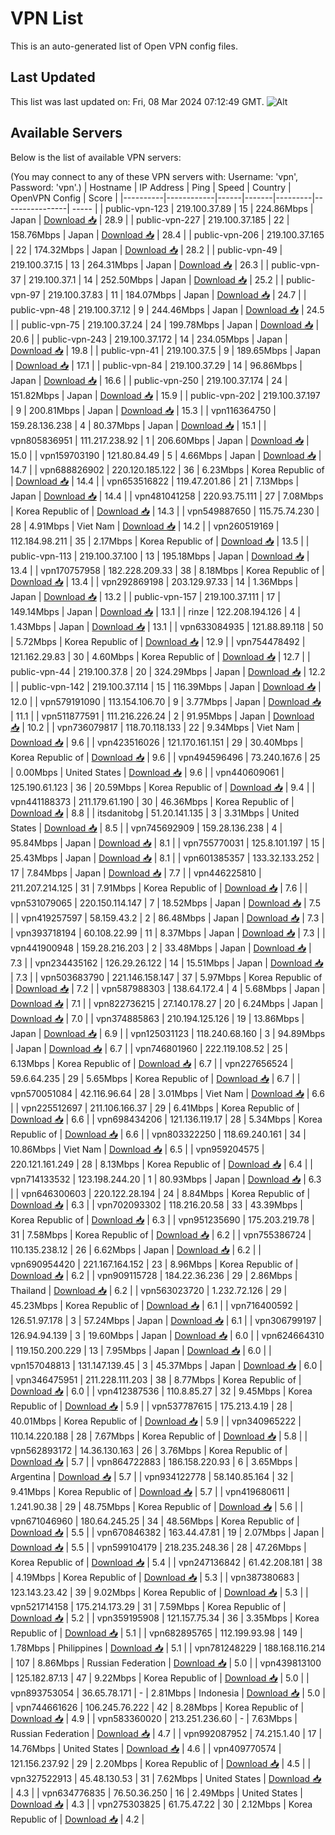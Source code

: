 # VPN List

This is an auto-generated list of Open VPN config files.

## Last Updated

This list was last updated on: Fri, 08 Mar 2024 07:12:49 GMT.
![Alt](https://repobeats.axiom.co/api/embed/186b98318ef1479477931607c1ad7d823f12451f.svg "Repobeats analytics image")

## Available Servers

Below is the list of available VPN servers:

(You may connect to any of these VPN servers with: Username: 'vpn', Password: 'vpn'.)
| Hostname | IP Address | Ping | Speed | Country | OpenVPN Config | Score |
|----------|------------|------|-------|---------|----------------| ----- |
| public-vpn-123 | 219.100.37.89 | 15 | 224.86Mbps | Japan | [Download 📥](./configs/server_0_JP.ovpn) | 28.9 |
| public-vpn-227 | 219.100.37.185 | 22 | 158.76Mbps | Japan | [Download 📥](./configs/server_1_JP.ovpn) | 28.4 |
| public-vpn-206 | 219.100.37.165 | 22 | 174.32Mbps | Japan | [Download 📥](./configs/server_2_JP.ovpn) | 28.2 |
| public-vpn-49 | 219.100.37.15 | 13 | 264.31Mbps | Japan | [Download 📥](./configs/server_3_JP.ovpn) | 26.3 |
| public-vpn-37 | 219.100.37.1 | 14 | 252.50Mbps | Japan | [Download 📥](./configs/server_4_JP.ovpn) | 25.2 |
| public-vpn-97 | 219.100.37.83 | 11 | 184.07Mbps | Japan | [Download 📥](./configs/server_5_JP.ovpn) | 24.7 |
| public-vpn-48 | 219.100.37.12 | 9 | 244.46Mbps | Japan | [Download 📥](./configs/server_6_JP.ovpn) | 24.5 |
| public-vpn-75 | 219.100.37.24 | 24 | 199.78Mbps | Japan | [Download 📥](./configs/server_7_JP.ovpn) | 20.6 |
| public-vpn-243 | 219.100.37.172 | 14 | 234.05Mbps | Japan | [Download 📥](./configs/server_8_JP.ovpn) | 19.8 |
| public-vpn-41 | 219.100.37.5 | 9 | 189.65Mbps | Japan | [Download 📥](./configs/server_9_JP.ovpn) | 17.1 |
| public-vpn-84 | 219.100.37.29 | 14 | 96.86Mbps | Japan | [Download 📥](./configs/server_10_JP.ovpn) | 16.6 |
| public-vpn-250 | 219.100.37.174 | 24 | 151.82Mbps | Japan | [Download 📥](./configs/server_11_JP.ovpn) | 15.9 |
| public-vpn-202 | 219.100.37.197 | 9 | 200.81Mbps | Japan | [Download 📥](./configs/server_12_JP.ovpn) | 15.3 |
| vpn116364750 | 159.28.136.238 | 4 | 80.37Mbps | Japan | [Download 📥](./configs/server_13_JP.ovpn) | 15.1 |
| vpn805836951 | 111.217.238.92 | 1 | 206.60Mbps | Japan | [Download 📥](./configs/server_14_JP.ovpn) | 15.0 |
| vpn159703190 | 121.80.84.49 | 5 | 4.66Mbps | Japan | [Download 📥](./configs/server_15_JP.ovpn) | 14.7 |
| vpn688826902 | 220.120.185.122 | 36 | 6.23Mbps | Korea Republic of | [Download 📥](./configs/server_16_KR.ovpn) | 14.4 |
| vpn653516822 | 119.47.201.86 | 21 | 7.13Mbps | Japan | [Download 📥](./configs/server_17_JP.ovpn) | 14.4 |
| vpn481041258 | 220.93.75.111 | 27 | 7.08Mbps | Korea Republic of | [Download 📥](./configs/server_18_KR.ovpn) | 14.3 |
| vpn549887650 | 115.75.74.230 | 28 | 4.91Mbps | Viet Nam | [Download 📥](./configs/server_19_VN.ovpn) | 14.2 |
| vpn260519169 | 112.184.98.211 | 35 | 2.17Mbps | Korea Republic of | [Download 📥](./configs/server_20_KR.ovpn) | 13.5 |
| public-vpn-113 | 219.100.37.100 | 13 | 195.18Mbps | Japan | [Download 📥](./configs/server_21_JP.ovpn) | 13.4 |
| vpn170757958 | 182.228.209.33 | 38 | 8.18Mbps | Korea Republic of | [Download 📥](./configs/server_22_KR.ovpn) | 13.4 |
| vpn292869198 | 203.129.97.33 | 14 | 1.36Mbps | Japan | [Download 📥](./configs/server_23_JP.ovpn) | 13.2 |
| public-vpn-157 | 219.100.37.111 | 17 | 149.14Mbps | Japan | [Download 📥](./configs/server_24_JP.ovpn) | 13.1 |
| rinze | 122.208.194.126 | 4 | 1.43Mbps | Japan | [Download 📥](./configs/server_25_JP.ovpn) | 13.1 |
| vpn633084935 | 121.88.89.118 | 50 | 5.72Mbps | Korea Republic of | [Download 📥](./configs/server_26_KR.ovpn) | 12.9 |
| vpn754478492 | 121.162.29.83 | 30 | 4.60Mbps | Korea Republic of | [Download 📥](./configs/server_27_KR.ovpn) | 12.7 |
| public-vpn-44 | 219.100.37.8 | 20 | 324.29Mbps | Japan | [Download 📥](./configs/server_28_JP.ovpn) | 12.2 |
| public-vpn-142 | 219.100.37.114 | 15 | 116.39Mbps | Japan | [Download 📥](./configs/server_29_JP.ovpn) | 12.0 |
| vpn579191090 | 113.154.106.70 | 9 | 3.77Mbps | Japan | [Download 📥](./configs/server_30_JP.ovpn) | 11.1 |
| vpn511877591 | 111.216.226.24 | 2 | 91.95Mbps | Japan | [Download 📥](./configs/server_31_JP.ovpn) | 10.2 |
| vpn736079817 | 118.70.118.133 | 22 | 9.34Mbps | Viet Nam | [Download 📥](./configs/server_32_VN.ovpn) | 9.6 |
| vpn423516026 | 121.170.161.151 | 29 | 30.40Mbps | Korea Republic of | [Download 📥](./configs/server_33_KR.ovpn) | 9.6 |
| vpn494596496 | 73.240.167.6 | 25 | 0.00Mbps | United States | [Download 📥](./configs/server_34_US.ovpn) | 9.6 |
| vpn440609061 | 125.190.61.123 | 36 | 20.59Mbps | Korea Republic of | [Download 📥](./configs/server_35_KR.ovpn) | 9.4 |
| vpn441188373 | 211.179.61.190 | 30 | 46.36Mbps | Korea Republic of | [Download 📥](./configs/server_36_KR.ovpn) | 8.8 |
| itsdanitobg | 51.20.141.135 | 3 | 3.31Mbps | United States | [Download 📥](./configs/server_37_US.ovpn) | 8.5 |
| vpn745692909 | 159.28.136.238 | 4 | 95.84Mbps | Japan | [Download 📥](./configs/server_38_JP.ovpn) | 8.1 |
| vpn755770031 | 125.8.101.197 | 15 | 25.43Mbps | Japan | [Download 📥](./configs/server_39_JP.ovpn) | 8.1 |
| vpn601385357 | 133.32.133.252 | 17 | 7.84Mbps | Japan | [Download 📥](./configs/server_40_JP.ovpn) | 7.7 |
| vpn446225810 | 211.207.214.125 | 31 | 7.91Mbps | Korea Republic of | [Download 📥](./configs/server_41_KR.ovpn) | 7.6 |
| vpn531079065 | 220.150.114.147 | 7 | 18.52Mbps | Japan | [Download 📥](./configs/server_42_JP.ovpn) | 7.5 |
| vpn419257597 | 58.159.43.2 | 2 | 86.48Mbps | Japan | [Download 📥](./configs/server_43_JP.ovpn) | 7.3 |
| vpn393718194 | 60.108.22.99 | 11 | 8.37Mbps | Japan | [Download 📥](./configs/server_44_JP.ovpn) | 7.3 |
| vpn441900948 | 159.28.216.203 | 2 | 33.48Mbps | Japan | [Download 📥](./configs/server_45_JP.ovpn) | 7.3 |
| vpn234435162 | 126.29.26.122 | 14 | 15.51Mbps | Japan | [Download 📥](./configs/server_46_JP.ovpn) | 7.3 |
| vpn503683790 | 221.146.158.147 | 37 | 5.97Mbps | Korea Republic of | [Download 📥](./configs/server_47_KR.ovpn) | 7.2 |
| vpn587988303 | 138.64.172.4 | 4 | 5.68Mbps | Japan | [Download 📥](./configs/server_48_JP.ovpn) | 7.1 |
| vpn822736215 | 27.140.178.27 | 20 | 6.24Mbps | Japan | [Download 📥](./configs/server_49_JP.ovpn) | 7.0 |
| vpn374885863 | 210.194.125.126 | 19 | 13.86Mbps | Japan | [Download 📥](./configs/server_50_JP.ovpn) | 6.9 |
| vpn125031123 | 118.240.68.160 | 3 | 94.89Mbps | Japan | [Download 📥](./configs/server_51_JP.ovpn) | 6.7 |
| vpn746801960 | 222.119.108.52 | 25 | 6.13Mbps | Korea Republic of | [Download 📥](./configs/server_52_KR.ovpn) | 6.7 |
| vpn227656524 | 59.6.64.235 | 29 | 5.65Mbps | Korea Republic of | [Download 📥](./configs/server_53_KR.ovpn) | 6.7 |
| vpn570051084 | 42.116.96.64 | 28 | 3.01Mbps | Viet Nam | [Download 📥](./configs/server_54_VN.ovpn) | 6.6 |
| vpn225512697 | 211.106.166.37 | 29 | 6.41Mbps | Korea Republic of | [Download 📥](./configs/server_55_KR.ovpn) | 6.6 |
| vpn698434206 | 121.136.119.17 | 28 | 5.34Mbps | Korea Republic of | [Download 📥](./configs/server_56_KR.ovpn) | 6.6 |
| vpn803322250 | 118.69.240.161 | 34 | 10.86Mbps | Viet Nam | [Download 📥](./configs/server_57_VN.ovpn) | 6.5 |
| vpn959204575 | 220.121.161.249 | 28 | 8.13Mbps | Korea Republic of | [Download 📥](./configs/server_58_KR.ovpn) | 6.4 |
| vpn714133532 | 123.198.244.20 | 1 | 80.93Mbps | Japan | [Download 📥](./configs/server_59_JP.ovpn) | 6.3 |
| vpn646300603 | 220.122.28.194 | 24 | 8.84Mbps | Korea Republic of | [Download 📥](./configs/server_60_KR.ovpn) | 6.3 |
| vpn702093302 | 118.216.20.58 | 33 | 43.39Mbps | Korea Republic of | [Download 📥](./configs/server_61_KR.ovpn) | 6.3 |
| vpn951235690 | 175.203.219.78 | 31 | 7.58Mbps | Korea Republic of | [Download 📥](./configs/server_62_KR.ovpn) | 6.2 |
| vpn755386724 | 110.135.238.12 | 26 | 6.62Mbps | Japan | [Download 📥](./configs/server_63_JP.ovpn) | 6.2 |
| vpn690954420 | 221.167.164.152 | 23 | 8.96Mbps | Korea Republic of | [Download 📥](./configs/server_64_KR.ovpn) | 6.2 |
| vpn909115728 | 184.22.36.236 | 29 | 2.86Mbps | Thailand | [Download 📥](./configs/server_65_TH.ovpn) | 6.2 |
| vpn563023720 | 1.232.72.126 | 29 | 45.23Mbps | Korea Republic of | [Download 📥](./configs/server_66_KR.ovpn) | 6.1 |
| vpn716400592 | 126.51.97.178 | 3 | 57.24Mbps | Japan | [Download 📥](./configs/server_67_JP.ovpn) | 6.1 |
| vpn306799197 | 126.94.94.139 | 3 | 19.60Mbps | Japan | [Download 📥](./configs/server_68_JP.ovpn) | 6.0 |
| vpn624664310 | 119.150.200.229 | 13 | 7.95Mbps | Japan | [Download 📥](./configs/server_69_JP.ovpn) | 6.0 |
| vpn157048813 | 131.147.139.45 | 3 | 45.37Mbps | Japan | [Download 📥](./configs/server_70_JP.ovpn) | 6.0 |
| vpn346475951 | 211.228.111.203 | 38 | 8.77Mbps | Korea Republic of | [Download 📥](./configs/server_71_KR.ovpn) | 6.0 |
| vpn412387536 | 110.8.85.27 | 32 | 9.45Mbps | Korea Republic of | [Download 📥](./configs/server_72_KR.ovpn) | 5.9 |
| vpn537787615 | 175.213.4.19 | 28 | 40.01Mbps | Korea Republic of | [Download 📥](./configs/server_73_KR.ovpn) | 5.9 |
| vpn340965222 | 110.14.220.188 | 28 | 7.67Mbps | Korea Republic of | [Download 📥](./configs/server_74_KR.ovpn) | 5.8 |
| vpn562893172 | 14.36.130.163 | 26 | 3.76Mbps | Korea Republic of | [Download 📥](./configs/server_75_KR.ovpn) | 5.7 |
| vpn864722883 | 186.158.220.93 | 6 | 3.65Mbps | Argentina | [Download 📥](./configs/server_76_AR.ovpn) | 5.7 |
| vpn934122778 | 58.140.85.164 | 32 | 9.41Mbps | Korea Republic of | [Download 📥](./configs/server_77_KR.ovpn) | 5.7 |
| vpn419680611 | 1.241.90.38 | 29 | 48.75Mbps | Korea Republic of | [Download 📥](./configs/server_78_KR.ovpn) | 5.6 |
| vpn671046960 | 180.64.245.25 | 34 | 48.56Mbps | Korea Republic of | [Download 📥](./configs/server_79_KR.ovpn) | 5.5 |
| vpn670846382 | 163.44.47.81 | 19 | 2.07Mbps | Japan | [Download 📥](./configs/server_80_JP.ovpn) | 5.5 |
| vpn599104179 | 218.235.248.36 | 28 | 47.26Mbps | Korea Republic of | [Download 📥](./configs/server_81_KR.ovpn) | 5.4 |
| vpn247136842 | 61.42.208.181 | 38 | 4.19Mbps | Korea Republic of | [Download 📥](./configs/server_82_KR.ovpn) | 5.3 |
| vpn387380683 | 123.143.23.42 | 39 | 9.02Mbps | Korea Republic of | [Download 📥](./configs/server_83_KR.ovpn) | 5.3 |
| vpn521714158 | 175.214.173.29 | 31 | 7.59Mbps | Korea Republic of | [Download 📥](./configs/server_84_KR.ovpn) | 5.2 |
| vpn359195908 | 121.157.75.34 | 36 | 3.35Mbps | Korea Republic of | [Download 📥](./configs/server_85_KR.ovpn) | 5.1 |
| vpn682895765 | 112.199.93.98 | 149 | 1.78Mbps | Philippines | [Download 📥](./configs/server_86_PH.ovpn) | 5.1 |
| vpn781248229 | 188.168.116.214 | 107 | 8.86Mbps | Russian Federation | [Download 📥](./configs/server_87_RU.ovpn) | 5.0 |
| vpn439813100 | 125.182.87.13 | 47 | 9.22Mbps | Korea Republic of | [Download 📥](./configs/server_88_KR.ovpn) | 5.0 |
| vpn893753054 | 36.65.78.171 | - | 2.81Mbps | Indonesia | [Download 📥](./configs/server_89_ID.ovpn) | 5.0 |
| vpn744661626 | 106.245.76.222 | 42 | 8.28Mbps | Korea Republic of | [Download 📥](./configs/server_90_KR.ovpn) | 4.9 |
| vpn583360020 | 213.251.236.60 | - | 7.63Mbps | Russian Federation | [Download 📥](./configs/server_91_RU.ovpn) | 4.7 |
| vpn992087952 | 74.215.1.40 | 17 | 14.76Mbps | United States | [Download 📥](./configs/server_92_US.ovpn) | 4.6 |
| vpn409770574 | 121.156.237.92 | 29 | 2.20Mbps | Korea Republic of | [Download 📥](./configs/server_93_KR.ovpn) | 4.5 |
| vpn327522913 | 45.48.130.53 | 31 | 7.62Mbps | United States | [Download 📥](./configs/server_94_US.ovpn) | 4.3 |
| vpn634776835 | 76.50.36.250 | 16 | 2.49Mbps | United States | [Download 📥](./configs/server_95_US.ovpn) | 4.3 |
| vpn275303825 | 61.75.47.22 | 30 | 2.12Mbps | Korea Republic of | [Download 📥](./configs/server_96_KR.ovpn) | 4.2 |
